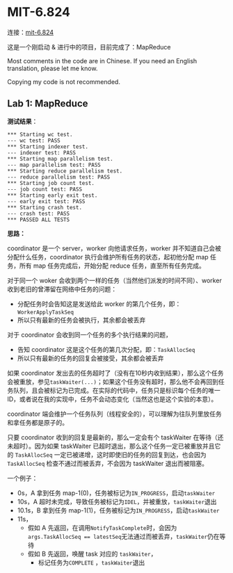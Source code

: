# MIT-6.824

连接：[mit-6.824](https://pdos.csail.mit.edu/6.824/schedule.html)

这是一个刚启动 & 进行中的项目，目前完成了：MapReduce

Most comments in the code are in Chinese. If you need an English translation, please let me know.

Copying my code is not recommended.

## Lab 1: MapReduce

**测试结果**：

```text
*** Starting wc test.
--- wc test: PASS
*** Starting indexer test.
--- indexer test: PASS
*** Starting map parallelism test.
--- map parallelism test: PASS
*** Starting reduce parallelism test.
--- reduce parallelism test: PASS
*** Starting job count test.
--- job count test: PASS
*** Starting early exit test.
--- early exit test: PASS
*** Starting crash test.
--- crash test: PASS
*** PASSED ALL TESTS
```

**思路：**

coordinator 是一个 server，worker 向他请求任务，worker 并不知道自己会被分配什么任务，coordinator 执行会维护所有任务的状态，起初他分配 map 任务，所有 map 任务完成后，开始分配 reduce 任务，直至所有任务完成。

对于同一个 woker 会收到两个一样的任务（当然他们派发的时间不同）、worker 收到老旧的曾滞留在网络中任务的问题：

- 分配任务时会告知这是发送给此 worker 的第几个任务，即：`WorkerApplyTaskSeq`
- 所以只有最新的任务会被执行，其余都会被丢弃

对于 coordinator 会收到同一个任务的多个执行结果的问题，

- 告知 coordinator 这是这个任务的第几次分配，即：`TaskAllocSeq`
- 所以只有最新的任务的回复会被接受，其余都会被丢弃

如果 coordinator 发出去的任务超时了（没有在10秒内收到结果），那么这个任务会被重放，参见`taskWaiter(...)`；如果这个任务没有超时，那么他不会再回到任务队列，且会被标记为已完成。在实际的代码中，任务只是标识每个任务的唯一ID，或者说在我的实现中，任务不会动态变化（当然这也是这个实验的本意）。

coordinator 端会维护一个任务队列（线程安全的），可以理解为往队列里放任务和拿任务都是原子的。

只要 coordinator 收到的回复是最新的，那么一定会有个 taskWaiter 在等待（还未超时）。因为如果 taskWaiter 已超时退出，那么这个任务一定已被重放并且它的 `TaskAllocSeq` 一定已被递增，这时即使旧的任务的回复到达，也会因为 `TaskAllocSeq` 检查不通过而被丢弃，不会因为 taskWaiter 退出而被阻塞。

一个例子：

- 0s，A 拿到任务 map-1(0)，任务被标记为`IN_PROGRESS`，启动`taskWaiter`
- 10s，A 超时未完成，导致任务被标记为`IDEL`，并被重放，`taskWaiter`退出
- 10.1s，B 拿到任务 map-1(1)，任务被标记为`IN_PROGRESS`，启动`taskWaiter`
- 11s，
  - 假如 A 先返回，在调用`NotifyTaskComplete`时，会因为`args.TaskAllocSeq == latestSeq`无法通过而被丢弃，`taskWaiter`仍在等待
  - 假如 B 先返回，唤醒  task 对应的 `taskWaiter`，
    - 标记任务为`COMPLETE` ，`taskWaiter`退出

